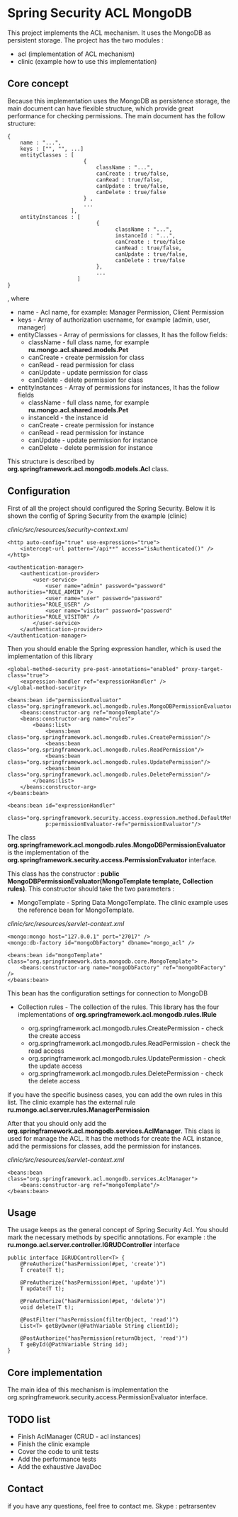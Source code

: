 Spring Security ACL MongoDB
==================

This project implements the ACL mechanism. It uses the MongoDB as persistent storage.
The project has the two modules :

- acl (implementation of ACL mechanism)
- clinic (example how to use this implementation)
 
Core concept
------------

Because this implementation uses the MongoDB as persistence storage, the main document can have flexible structure, 
which provide great performance for checking permissions. 
The main document has the follow structure:

    { 
        name : "...",
        keys : ["", "", ...]
        entityClasses : [
                            {
                                className : "...",
                                canCreate : true/false,
                                canRead : true/false,
                                canUpdate : true/false,
                                canDelete : true/false
                            } ,
                            ...
                        ],
        entityInstances : [
                                {
                                      className : "...",
                                      instanceId : "...",
                                      canCreate : true/false
                                      canRead : true/false,
                                      canUpdate : true/false,
                                      canDelete : true/false
                                },
                                ...
                          ]
    }
, where 

- name - Acl name, for example: Manager Permission, Client Permission
- keys - Array of authorization username, for example (admin, user, manager)
- entityClasses - Array of permissions for classes, It has the follow fields:
    - className - full class name, for example **ru.mongo.acl.shared.models.Pet**
    - canCreate - create permission for class
    - canRead - read permission for class
    - canUpdate - update permission for class
    - canDelete - delete permission for class
- entityInstances - Array of permissions for instances, It has the follow fields
    - className - full class name, for example **ru.mongo.acl.shared.models.Pet**
    - instanceId - the instance id 
    - canCreate - create permission for instance
    - canRead - read permission for instance
    - canUpdate - update permission for instance
    - canDelete - delete permission for instance
    
This structure is described by **org.springframework.acl.mongodb.models.Acl** class.
 
Configuration
-------------

First of all the project should configured the Spring Security. 
Below it is shown the config of Spring Security from the example (clinic)

*clinic/src/resources/security-context.xml*

    <http auto-config="true" use-expressions="true">
        <intercept-url pattern="/api**" access="isAuthenticated()" />
    </http>

    <authentication-manager>
        <authentication-provider>
            <user-service>
                <user name="admin" password="password" authorities="ROLE_ADMIN" />
                <user name="user" password="password" authorities="ROLE_USER" />
                <user name="visitor" password="password" authorities="ROLE_VISITOR" />
            </user-service>
        </authentication-provider>
    </authentication-manager>

Then you should enable the Spring expression handler, which is used the implementation of this library

    <global-method-security pre-post-annotations="enabled" proxy-target-class="true">
        <expression-handler ref="expressionHandler" />
    </global-method-security>

    <beans:bean id="permissionEvaluator" class="org.springframework.acl.mongodb.rules.MongoDBPermissionEvaluator">
        <beans:constructor-arg ref="mongoTemplate"/>
        <beans:constructor-arg name="rules">
            <beans:list>
                <beans:bean class="org.springframework.acl.mongodb.rules.CreatePermission"/>
                <beans:bean class="org.springframework.acl.mongodb.rules.ReadPermission"/>
                <beans:bean class="org.springframework.acl.mongodb.rules.UpdatePermission"/>
                <beans:bean class="org.springframework.acl.mongodb.rules.DeletePermission"/>
            </beans:list>
        </beans:constructor-arg>
    </beans:bean>

    <beans:bean id="expressionHandler"
                class="org.springframework.security.access.expression.method.DefaultMethodSecurityExpressionHandler"
                p:permissionEvaluator-ref="permissionEvaluator"/>
                
The class **org.springframework.acl.mongodb.rules.MongoDBPermissionEvaluator** is the implementation 
of the **org.springframework.security.access.PermissionEvaluator** interface. 

This class has the constructor : **public MongoDBPermissionEvaluator(MongoTemplate template, Collection<IRule> rules)**.
This constructor should take the two parameters : 

 - MongoTemplate - Spring Data MongoTemplate. The clinic example uses the reference bean for MongoTemplate.
 
*clinic/src/resources/servlet-context.xml*

    <mongo:mongo host="127.0.0.1" port="27017" />
    <mongo:db-factory id="mongoDbFactory" dbname="mongo_acl" />

    <beans:bean id="mongoTemplate" class="org.springframework.data.mongodb.core.MongoTemplate">
        <beans:constructor-arg name="mongoDbFactory" ref="mongoDbFactory" />
    </beans:bean>
   
This bean has the configuration settings for connection to MongoDB
    
 - Collection<IRule> rules - The collection of the rules.
This library has the four implementations of **org.springframework.acl.mongodb.rules.IRule**
    - org.springframework.acl.mongodb.rules.CreatePermission - check the create access
    - org.springframework.acl.mongodb.rules.ReadPermission - check the read access
    - org.springframework.acl.mongodb.rules.UpdatePermission - check the update access
    - org.springframework.acl.mongodb.rules.DeletePermission - check the delete access

if you have the specific business cases, you can add the own rules in this list. The clinic example has the external 
rule **ru.mongo.acl.server.rules.ManagerPermission**

After that you should only add the **org.springframework.acl.mongodb.services.AclManager**. 
This class is used for manage the ACL. It has the methods for create the ACL instance, add the permissions for classes,
add the permission for instances.

*clinic/src/resources/servlet-context.xml*

    <beans:bean class="org.springframework.acl.mongodb.services.AclManager">
        <beans:constructor-arg ref="mongoTemplate"/>
    </beans:bean>

Usage
-----
The usage keeps as the general concept of Spring Security Acl. You should mark the necessary methods by specific annotations.
For example : the **ru.mongo.acl.server.controller.IGRUDController** interface

    public interface IGRUDController<T> {
        @PreAuthorize("hasPermission(#pet, 'create')")
        T create(T t);
    
        @PreAuthorize("hasPermission(#pet, 'update')")
        T update(T t);
    
        @PreAuthorize("hasPermission(#pet, 'delete')")
        void delete(T t);
    
        @PostFilter("hasPermission(filterObject, 'read')")
        List<T> getByOwner(@PathVariable String clientId);
    
        @PostAuthorize("hasPermission(returnObject, 'read')")
        T geById(@PathVariable String id);
    }

Core implementation
-------------------

The main idea of this mechanism is implementation the org.springframework.security.access.PermissionEvaluator interface.

TODO list
---------
- Finish AclManager (CRUD - acl instances)
- Finish the clinic example
- Cover the code to unit tests
- Add the performance tests
- Add the exhaustive JavaDoc

Contact
-------

if you have any questions, feel free to contact me. Skype : petrarsentev
